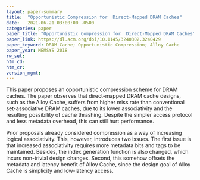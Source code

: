 ```yaml
---
layout: paper-summary
title:  "Opportunistic Compression for  Direct-Mapped DRAM Caches"
date:   2021-06-21 03:00:00 -0500
categories: paper
paper_title: "Opportunistic Compression for  Direct-Mapped DRAM Caches"
paper_link: https://dl.acm.org/doi/10.1145/3240302.3240429
paper_keyword: DRAM Cache; Opportunistic Compression; Alloy Cache
paper_year: MEMSYS 2018
rw_set:
htm_cd:
htm_cr:
version_mgmt:
---
```


This paper proposes an opportunistic compression scheme for DRAM caches. The paper observes that direct-mapped DRAM
cache designs, such as the Alloy Cache, suffers from higher miss rate than conventional set-associative DRAM caches,
due to its lower associativity and the resulting possibility of cache thrashing. 
Despite the simpler access protocol and less metadata overhead, this can still hurt performance.

Prior proposals already considered compression as a way of increasing logical associativity. This, however, introduces
two issues. The first issue is that increased associativity requires more metadata bits and tags to be maintained.
Besides, the index generation function is also changed, which incurs non-trivial design changes.
Second, this somehow offsets the metadata and latency benefit of Alloy Cache, since the design goal of Alloy Cache 
is simplicity and low-latency access.
